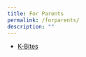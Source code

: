 ```yaml
---
title: For Parents
permalink: /forparents/
description: ""
---
```

<ul><li><a href="  
	https://chijkellock.moe.edu.sg/kbites/">K-Bites</a></li>
	
</ul>
